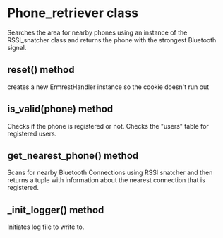 # Phone_retriever class
Searches the area for nearby phones using an instance of the RSSI_snatcher class and returns the phone
with the strongest Bluetooth signal.

## reset() method
creates a new ErmrestHandler instance so the cookie doesn't run out

## is_valid(phone) method
Checks if the phone is registered or not. Checks the "users" table for registered users.

## get_nearest_phone() method
Scans for nearby Bluetooth Connections using RSSI snatcher and then returns a tuple with information about
the nearest connection that is registered. 

## _init_logger() method
Initiates log file to write to.
